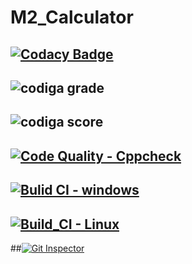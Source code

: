 # M2_Calculator
## [![Codacy Badge](https://app.codacy.com/project/badge/Grade/6b4be709fb4143e08382d25817f47c60)](https://www.codacy.com/gh/BhargavaRaj/M2_Calculator/dashboard?utm_source=github.com&amp;utm_medium=referral&amp;utm_content=BhargavaRaj/M2_Calculator&amp;utm_campaign=Badge_Grade)
## ![codiga grade](https://api.codiga.io/project/32924/status/svg)
## ![codiga score](https://api.codiga.io/project/32924/score/svg)
## [![Code Quality - Cppcheck](https://github.com/BhargavaRaj/M2_Calculator/actions/workflows/cpp.yml/badge.svg)](https://github.com/BhargavaRaj/M2_Calculator/actions/workflows/cpp.yml)
## [![Bulid CI - windows](https://github.com/BhargavaRaj/M2_Calculator/actions/workflows/windows.yml/badge.svg)](https://github.com/BhargavaRaj/M2_Calculator/actions/workflows/windows.yml)
## [![Build_CI - Linux](https://github.com/BhargavaRaj/M2_Calculator/actions/workflows/linux.yml/badge.svg)](https://github.com/BhargavaRaj/M2_Calculator/actions/workflows/linux.yml)
##[![Git Inspector](https://github.com/BhargavaRaj/M2_Calculator/actions/workflows/git%20inspector.yml/badge.svg)](https://github.com/BhargavaRaj/M2_Calculator/actions/workflows/git%20inspector.yml)
